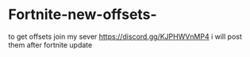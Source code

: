 # Fortnite-new-offsets-
to get offsets join my sever https://discord.gg/KJPHWVnMP4 i will post them after fortnite update
